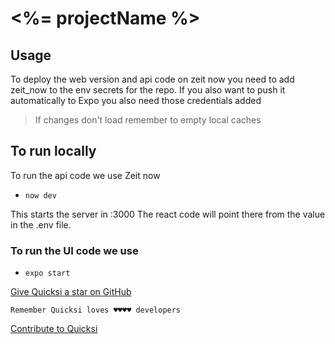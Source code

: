 # <%= projectName %>

## Usage

To deploy the web version and api code on zeit now you need to add zeit_now to the env secrets for the repo.
If you also want to push it automatically to Expo you also need those credentials added

> If changes don't load remember to empty local caches

## To run locally

To run the api code we use Zeit now

- `now dev`

This starts the server in :3000
The react code will point there from the value in the .env file.

### To run the UI code we use

- `expo start`


[Give Quicksi a star on GitHub](https://github.com/AnayoOleru/quicksi)

`Remember Quicksi loves ♥️♥️♥️♥️ developers`

[Contribute to Quicksi](https://github.com/AnayoOleru/quicksi/blob/master/CONTRIBUTING.md)